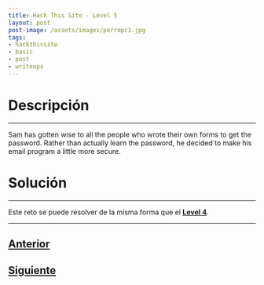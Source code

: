 ```yaml
---
title: Hack This Site - Level 5
layout: post
post-image: /assets/images/perropc1.jpg 
tags:
- hackthissite
- basic
- post
- writeups
---
```

# Descripción
---

Sam has gotten wise to all the people who wrote their own forms to get the password. Rather than actually learn the password, he decided to make his email program a little more secure.


# Solución
---

Este reto se puede resolver de la misma forma que el **[Level 4](/level-4)**.


---

## [Anterior](/level-4)
## [Siguiente](/level-6)